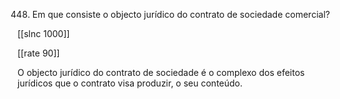 448. Em  que  consiste o objecto  jurídico  do contrato  de sociedade  comercial?

[[slnc 1000]]

[[rate 90]]

O  objecto  jurídico  do  contrato  de  sociedade  é  o  complexo  dos  efeitos jurídicos  que  o contrato  visa produzir,  o seu conteúdo.
